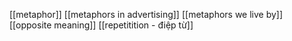 [[metaphor]]
[[metaphors in advertising]]
[[metaphors we live by]]
[[opposite meaning]]
[[repetitition - điệp từ]]